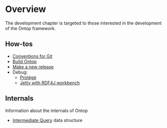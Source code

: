 # Overview

The development chapter is targeted to those interested in the development of the Ontop framework.

## How-tos

* [Conventions for Git](/dev/git)
* [Build Ontop](/dev/build)
* [Make a new release](/dev/new-release)
* Debug:
  * [Protégé](/dev/debug-protege)
  * [Jetty with RDF4J workbench](/dev/debug-jetty)

## Internals
Information about the internals of Ontop

* [Intermediate Query](/dev/internals/iq) data structure




